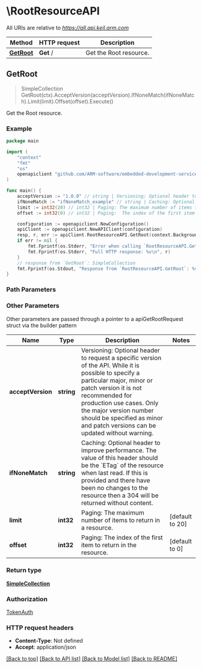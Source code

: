 <!--
Copyright (C) 2020-2023 Arm Limited or its affiliates and Contributors. All rights reserved.
SPDX-License-Identifier: Apache-2.0
-->
# \RootResourceAPI

All URIs are relative to *https://all.api.keil.arm.com*

Method | HTTP request | Description
------------- | ------------- | -------------
[**GetRoot**](RootResourceAPI.md#GetRoot) | **Get** / | Get the Root resource.



## GetRoot

> SimpleCollection GetRoot(ctx).AcceptVersion(acceptVersion).IfNoneMatch(ifNoneMatch).Limit(limit).Offset(offset).Execute()

Get the Root resource.



### Example

```go
package main

import (
	"context"
	"fmt"
	"os"
	openapiclient "github.com/ARM-software/embedded-development-services-client/client"
)

func main() {
	acceptVersion := "1.0.0" // string | Versioning: Optional header to request a specific version of the API. While it is possible to specify a particular major, minor or patch version it is not recommended for production use cases. Only the major version number should be specified as minor and patch versions can be updated without warning. (optional)
	ifNoneMatch := "ifNoneMatch_example" // string | Caching: Optional header to improve performance. The value of this header should be the `ETag` of the resource when last read. If this is provided and there have been no changes to the resource then a 304 will be returned without content. (optional)
	limit := int32(20) // int32 | Paging: The maximum number of items to return in a resource. (optional) (default to 20)
	offset := int32(0) // int32 | Paging:  The index of the first item to return in the resource. (optional) (default to 0)

	configuration := openapiclient.NewConfiguration()
	apiClient := openapiclient.NewAPIClient(configuration)
	resp, r, err := apiClient.RootResourceAPI.GetRoot(context.Background()).AcceptVersion(acceptVersion).IfNoneMatch(ifNoneMatch).Limit(limit).Offset(offset).Execute()
	if err != nil {
		fmt.Fprintf(os.Stderr, "Error when calling `RootResourceAPI.GetRoot``: %v\n", err)
		fmt.Fprintf(os.Stderr, "Full HTTP response: %v\n", r)
	}
	// response from `GetRoot`: SimpleCollection
	fmt.Fprintf(os.Stdout, "Response from `RootResourceAPI.GetRoot`: %v\n", resp)
}
```

### Path Parameters



### Other Parameters

Other parameters are passed through a pointer to a apiGetRootRequest struct via the builder pattern


Name | Type | Description  | Notes
------------- | ------------- | ------------- | -------------
 **acceptVersion** | **string** | Versioning: Optional header to request a specific version of the API. While it is possible to specify a particular major, minor or patch version it is not recommended for production use cases. Only the major version number should be specified as minor and patch versions can be updated without warning. | 
 **ifNoneMatch** | **string** | Caching: Optional header to improve performance. The value of this header should be the &#x60;ETag&#x60; of the resource when last read. If this is provided and there have been no changes to the resource then a 304 will be returned without content. | 
 **limit** | **int32** | Paging: The maximum number of items to return in a resource. | [default to 20]
 **offset** | **int32** | Paging:  The index of the first item to return in the resource. | [default to 0]

### Return type

[**SimpleCollection**](SimpleCollection.md)

### Authorization

[TokenAuth](../README.md#TokenAuth)

### HTTP request headers

- **Content-Type**: Not defined
- **Accept**: application/json

[[Back to top]](#) [[Back to API list]](../README.md#documentation-for-api-endpoints)
[[Back to Model list]](../README.md#documentation-for-models)
[[Back to README]](../README.md)

